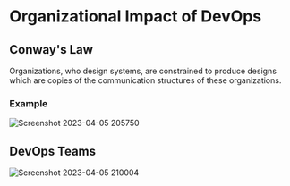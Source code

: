 # Organizational Impact of DevOps

## Conway's Law
   Organizations, who design systems, are constrained to produce designs which are copies of the communication structures of these organizations.

### Example
![Screenshot 2023-04-05 205750](https://user-images.githubusercontent.com/128154979/230606161-78d2e2de-25e8-4ae1-8882-a368086de24e.png)

## DevOps Teams
![Screenshot 2023-04-05 210004](https://user-images.githubusercontent.com/128154979/230606184-614aca2a-8e57-4595-9a28-000bfdb766f1.png)
